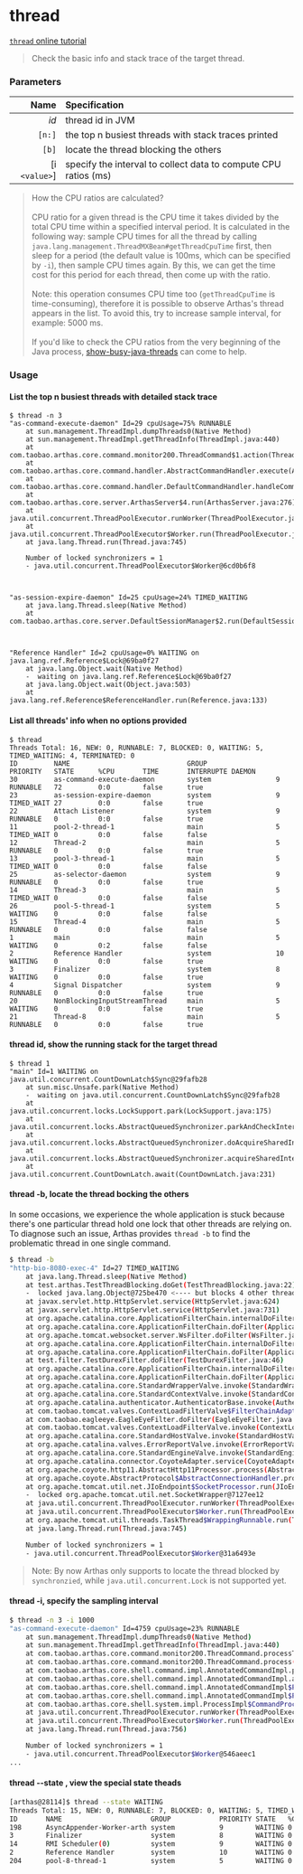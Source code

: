 thread
======

[`thread` online tutorial](https://alibaba.github.io/arthas/arthas-tutorials?language=en&id=command-thread)

> Check the basic info and stack trace of the target thread.

### Parameters

|Name|Specification|
|---:|:---|
|*id*|thread id in JVM|
|`[n:]`|the top n busiest threads with stack traces printed|
|`[b]`|locate the thread blocking the others|
|[i `<value>`]|specify the interval to collect data to compute CPU ratios (ms)|

> How the CPU ratios are calculated? <br/><br/>
> CPU ratio for a given thread is the CPU time it takes divided by the total CPU time within a specified interval period. It is calculated in the following way: sample CPU times for all the thread by calling `java.lang.management.ThreadMXBean#getThreadCpuTime` first, then sleep for a period (the default value is 100ms, which can be specified by `-i`), then sample CPU times again. By this, we can get the time cost for this period for each thread, then come up with the ratio. <br/><br/>
> Note: this operation consumes CPU time too (`getThreadCpuTime` is time-consuming), therefore it is possible to observe Arthas's thread appears in the list. To avoid this, try to increase sample interval, for example: 5000 ms.<br/><br/>
> If you'd like to check the CPU ratios from the very beginning of the Java process, [show-busy-java-threads](https://github.com/oldratlee/useful-scripts/blob/master/docs/java.md#-show-busy-java-threads) can come to help. 

### Usage

#### List the top n busiest threads with detailed stack trace

```shell
$ thread -n 3
"as-command-execute-daemon" Id=29 cpuUsage=75% RUNNABLE
    at sun.management.ThreadImpl.dumpThreads0(Native Method)
    at sun.management.ThreadImpl.getThreadInfo(ThreadImpl.java:440)
    at com.taobao.arthas.core.command.monitor200.ThreadCommand$1.action(ThreadCommand.java:58)
    at com.taobao.arthas.core.command.handler.AbstractCommandHandler.execute(AbstractCommandHandler.java:238)
    at com.taobao.arthas.core.command.handler.DefaultCommandHandler.handleCommand(DefaultCommandHandler.java:67)
    at com.taobao.arthas.core.server.ArthasServer$4.run(ArthasServer.java:276)
    at java.util.concurrent.ThreadPoolExecutor.runWorker(ThreadPoolExecutor.java:1145)
    at java.util.concurrent.ThreadPoolExecutor$Worker.run(ThreadPoolExecutor.java:615)
    at java.lang.Thread.run(Thread.java:745)

    Number of locked synchronizers = 1
    - java.util.concurrent.ThreadPoolExecutor$Worker@6cd0b6f8



"as-session-expire-daemon" Id=25 cpuUsage=24% TIMED_WAITING
    at java.lang.Thread.sleep(Native Method)
    at com.taobao.arthas.core.server.DefaultSessionManager$2.run(DefaultSessionManager.java:85)



"Reference Handler" Id=2 cpuUsage=0% WAITING on java.lang.ref.Reference$Lock@69ba0f27
    at java.lang.Object.wait(Native Method)
    -  waiting on java.lang.ref.Reference$Lock@69ba0f27
    at java.lang.Object.wait(Object.java:503)
    at java.lang.ref.Reference$ReferenceHandler.run(Reference.java:133)
```

#### List all threads' info when no options provided

```shell
$ thread
Threads Total: 16, NEW: 0, RUNNABLE: 7, BLOCKED: 0, WAITING: 5, TIMED_WAITING: 4, TERMINATED: 0
ID         NAME                             GROUP                 PRIORITY   STATE      %CPU       TIME       INTERRUPTE DAEMON
30         as-command-execute-daemon        system                9          RUNNABLE   72         0:0        false      true
23         as-session-expire-daemon         system                9          TIMED_WAIT 27         0:0        false      true
22         Attach Listener                  system                9          RUNNABLE   0          0:0        false      true
11         pool-2-thread-1                  main                  5          TIMED_WAIT 0          0:0        false      false
12         Thread-2                         main                  5          RUNNABLE   0          0:0        false      true
13         pool-3-thread-1                  main                  5          TIMED_WAIT 0          0:0        false      false
25         as-selector-daemon               system                9          RUNNABLE   0          0:0        false      true
14         Thread-3                         main                  5          TIMED_WAIT 0          0:0        false      false
26         pool-5-thread-1                  system                5          WAITING    0          0:0        false      false
15         Thread-4                         main                  5          RUNNABLE   0          0:0        false      false
1          main                             main                  5          WAITING    0          0:2        false      false
2          Reference Handler                system                10         WAITING    0          0:0        false      true
3          Finalizer                        system                8          WAITING    0          0:0        false      true
4          Signal Dispatcher                system                9          RUNNABLE   0          0:0        false      true
20         NonBlockingInputStreamThread     main                  5          WAITING    0          0:0        false      true
21         Thread-8                         main                  5          RUNNABLE   0          0:0        false      true
```

#### thread id, show the running stack for the target thread

```shell
$ thread 1
"main" Id=1 WAITING on java.util.concurrent.CountDownLatch$Sync@29fafb28
    at sun.misc.Unsafe.park(Native Method)
    -  waiting on java.util.concurrent.CountDownLatch$Sync@29fafb28
    at java.util.concurrent.locks.LockSupport.park(LockSupport.java:175)
    at java.util.concurrent.locks.AbstractQueuedSynchronizer.parkAndCheckInterrupt(AbstractQueuedSynchronizer.java:836)
    at java.util.concurrent.locks.AbstractQueuedSynchronizer.doAcquireSharedInterruptibly(AbstractQueuedSynchronizer.java:997)
    at java.util.concurrent.locks.AbstractQueuedSynchronizer.acquireSharedInterruptibly(AbstractQueuedSynchronizer.java:1304)
    at java.util.concurrent.CountDownLatch.await(CountDownLatch.java:231)
```

#### thread -b, locate the thread bocking the others

In some occasions, we experience the whole application is stuck because there's one particular thread hold one lock that other threads are relying on. To diagnose such an issue, Arthas provides `thread -b` to find the problematic thread in one single command.

```bash
$ thread -b
"http-bio-8080-exec-4" Id=27 TIMED_WAITING
    at java.lang.Thread.sleep(Native Method)
    at test.arthas.TestThreadBlocking.doGet(TestThreadBlocking.java:22)
    -  locked java.lang.Object@725be470 <---- but blocks 4 other threads!
    at javax.servlet.http.HttpServlet.service(HttpServlet.java:624)
    at javax.servlet.http.HttpServlet.service(HttpServlet.java:731)
    at org.apache.catalina.core.ApplicationFilterChain.internalDoFilter(ApplicationFilterChain.java:303)
    at org.apache.catalina.core.ApplicationFilterChain.doFilter(ApplicationFilterChain.java:208)
    at org.apache.tomcat.websocket.server.WsFilter.doFilter(WsFilter.java:52)
    at org.apache.catalina.core.ApplicationFilterChain.internalDoFilter(ApplicationFilterChain.java:241)
    at org.apache.catalina.core.ApplicationFilterChain.doFilter(ApplicationFilterChain.java:208)
    at test.filter.TestDurexFilter.doFilter(TestDurexFilter.java:46)
    at org.apache.catalina.core.ApplicationFilterChain.internalDoFilter(ApplicationFilterChain.java:241)
    at org.apache.catalina.core.ApplicationFilterChain.doFilter(ApplicationFilterChain.java:208)
    at org.apache.catalina.core.StandardWrapperValve.invoke(StandardWrapperValve.java:220)
    at org.apache.catalina.core.StandardContextValve.invoke(StandardContextValve.java:122)
    at org.apache.catalina.authenticator.AuthenticatorBase.invoke(AuthenticatorBase.java:505)
    at com.taobao.tomcat.valves.ContextLoadFilterValve$FilterChainAdapter.doFilter(ContextLoadFilterValve.java:191)
    at com.taobao.eagleeye.EagleEyeFilter.doFilter(EagleEyeFilter.java:81)
    at com.taobao.tomcat.valves.ContextLoadFilterValve.invoke(ContextLoadFilterValve.java:150)
    at org.apache.catalina.core.StandardHostValve.invoke(StandardHostValve.java:170)
    at org.apache.catalina.valves.ErrorReportValve.invoke(ErrorReportValve.java:103)
    at org.apache.catalina.core.StandardEngineValve.invoke(StandardEngineValve.java:116)
    at org.apache.catalina.connector.CoyoteAdapter.service(CoyoteAdapter.java:429)
    at org.apache.coyote.http11.AbstractHttp11Processor.process(AbstractHttp11Processor.java:1085)
    at org.apache.coyote.AbstractProtocol$AbstractConnectionHandler.process(AbstractProtocol.java:625)
    at org.apache.tomcat.util.net.JIoEndpoint$SocketProcessor.run(JIoEndpoint.java:318)
    -  locked org.apache.tomcat.util.net.SocketWrapper@7127ee12
    at java.util.concurrent.ThreadPoolExecutor.runWorker(ThreadPoolExecutor.java:1142)
    at java.util.concurrent.ThreadPoolExecutor$Worker.run(ThreadPoolExecutor.java:617)
    at org.apache.tomcat.util.threads.TaskThread$WrappingRunnable.run(TaskThread.java:61)
    at java.lang.Thread.run(Thread.java:745)

    Number of locked synchronizers = 1
    - java.util.concurrent.ThreadPoolExecutor$Worker@31a6493e
```

> Note: By now Arthas only supports to locate the thread blocked by `synchronzied`, while `java.util.concurrent.Lock` is not supported yet.


#### thread -i, specify the sampling interval

```bash
$ thread -n 3 -i 1000
"as-command-execute-daemon" Id=4759 cpuUsage=23% RUNNABLE
    at sun.management.ThreadImpl.dumpThreads0(Native Method)
    at sun.management.ThreadImpl.getThreadInfo(ThreadImpl.java:440)
    at com.taobao.arthas.core.command.monitor200.ThreadCommand.processTopBusyThreads(ThreadCommand.java:133)
    at com.taobao.arthas.core.command.monitor200.ThreadCommand.process(ThreadCommand.java:79)
    at com.taobao.arthas.core.shell.command.impl.AnnotatedCommandImpl.process(AnnotatedCommandImpl.java:96)
    at com.taobao.arthas.core.shell.command.impl.AnnotatedCommandImpl.access$100(AnnotatedCommandImpl.java:27)
    at com.taobao.arthas.core.shell.command.impl.AnnotatedCommandImpl$ProcessHandler.handle(AnnotatedCommandImpl.java:125)
    at com.taobao.arthas.core.shell.command.impl.AnnotatedCommandImpl$ProcessHandler.handle(AnnotatedCommandImpl.java:122)
    at com.taobao.arthas.core.shell.system.impl.ProcessImpl$CommandProcessTask.run(ProcessImpl.java:332)
    at java.util.concurrent.ThreadPoolExecutor.runWorker(ThreadPoolExecutor.java:1142)
    at java.util.concurrent.ThreadPoolExecutor$Worker.run(ThreadPoolExecutor.java:617)
    at java.lang.Thread.run(Thread.java:756)

    Number of locked synchronizers = 1
    - java.util.concurrent.ThreadPoolExecutor$Worker@546aeec1
...
```

#### thread --state , view the special state theads

```bash
[arthas@28114]$ thread --state WAITING
Threads Total: 15, NEW: 0, RUNNABLE: 7, BLOCKED: 0, WAITING: 5, TIMED_WAITING: 3, TERMINATED: 0
ID       NAME                      GROUP            PRIORITY STATE   %CPU     TIME     INTERRU DAEMON
198      AsyncAppender-Worker-arth system           9        WAITING 0        0:0      false   true
3        Finalizer                 system           8        WAITING 0        0:0      false   true
14       RMI Scheduler(0)          system           9        WAITING 0        0:0      false   true
2        Reference Handler         system           10       WAITING 0        0:0      false   true
204      pool-8-thread-1           system           5        WAITING 0        0:0      false   false
```